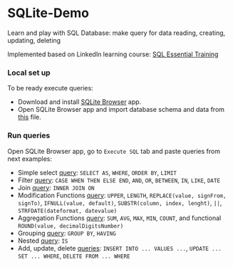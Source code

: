 # SQLite-Demo
Learn and play with SQL Database: make query for data reading, creating, updating, deleting

Implemented based on LinkedIn learning course:
[SQL Essential Training](https://www.linkedin.com/learning/sql-essential-training-20685933)

### Local set up

To be ready execute queries: 
- Download and install [SQLite Browser](https://sqlitebrowser.org/dl/) app.
- Open SQLite Browser app and import database schema and data from [this](database/WSDA_Music.db) file.

### Run queries

Open SQLite Browser app, go to `Execute SQL` tab and paste queries from next examples:

- Simple select [query](query/01-select.sql): `SELECT AS`, `WHERE`, `ORDER BY`, `LIMIT`
- Filter [query](query/02-filter.sql): `CASE WHEN THEN ELSE END`, `AND`, `OR`, `BETWEEN`, `IN`, `LIKE`, `DATE`
- Join [query](query/03-join.sql): `INNER JOIN ON`
- Modification Functions [query](query/04-modification-functions.sql): `UPPER`, `LENGTH`, `REPLACE(value, signFrom, signTo)`, `IFNULL(value, default)`, `SUBSTR(column, index, lenght)`, `||`, `STRFDATE(dateformat, datevalue)`
- Aggregation Functions [query](query/05-aggregation-functions.sql): `SUM`, `AVG`, `MAX`, `MIN`, `COUNT`, and functional `ROUND(value, decimalDigitsNumber)`
- Grouping [query](query/06-grouping.sql): `GROUP BY`, `HAVING`
- Nested [query](query/07-subquery.sql):  `IS`
- Add, update, delete [queries](query/08-modification.sql): `INSERT INTO ... VALUES ...`, `UPDATE ... SET ... WHERE`, `DELETE FROM ... WHERE` 